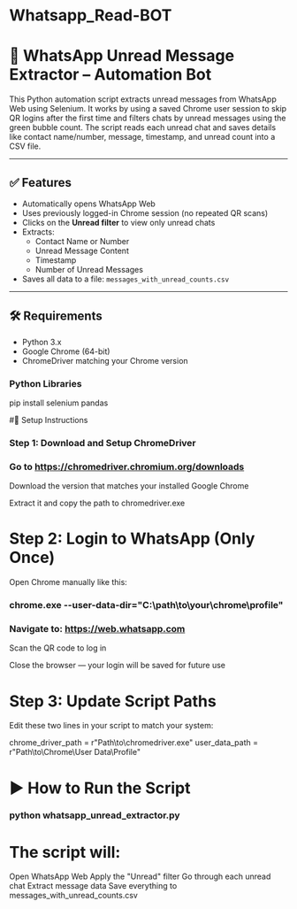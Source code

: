 # Whatsapp_Read-BOT

# 📲 WhatsApp Unread Message Extractor – Automation Bot

This Python automation script extracts unread messages from WhatsApp Web using Selenium. It works by using a saved Chrome user session to skip QR logins after the first time and filters chats by unread messages using the green bubble count. The script reads each unread chat and saves details like contact name/number, message, timestamp, and unread count into a CSV file.

---

## ✅ Features

- Automatically opens WhatsApp Web
- Uses previously logged-in Chrome session (no repeated QR scans)
- Clicks on the **Unread filter** to view only unread chats
- Extracts:
  - Contact Name or Number
  - Unread Message Content
  - Timestamp
  - Number of Unread Messages
- Saves all data to a file: `messages_with_unread_counts.csv`

---

## 🛠 Requirements

- Python 3.x
- Google Chrome (64-bit)
- ChromeDriver matching your Chrome version

### Python Libraries

pip install selenium pandas

#🔧 Setup Instructions
### Step 1: Download and Setup ChromeDriver
### Go to https://chromedriver.chromium.org/downloads

Download the version that matches your installed Google Chrome

Extract it and copy the path to chromedriver.exe


# Step 2: Login to WhatsApp (Only Once)
Open Chrome manually like this:

### chrome.exe --user-data-dir="C:\path\to\your\chrome\profile"
### Navigate to: https://web.whatsapp.com

Scan the QR code to log in

Close the browser — your login will be saved for future use

# Step 3: Update Script Paths
Edit these two lines in your script to match your system:

chrome_driver_path = r"Path\to\chromedriver.exe"
user_data_path = r"Path\to\Chrome\User Data\Profile"

# ▶️ How to Run the Script

### python whatsapp_unread_extractor.py


# The script will:
Open WhatsApp Web
Apply the "Unread" filter
Go through each unread chat
Extract message data
Save everything to messages_with_unread_counts.csv




